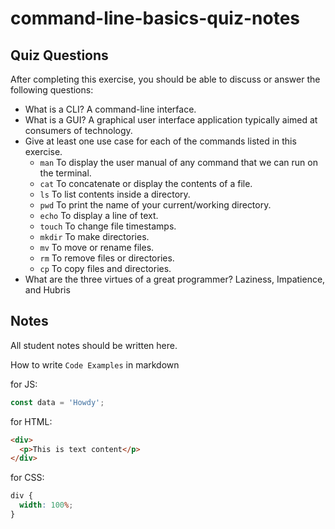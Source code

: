 # command-line-basics-quiz-notes

## Quiz Questions

After completing this exercise, you should be able to discuss or answer the following questions:

- What is a CLI?
  A command-line interface.
- What is a GUI?
  A graphical user interface application typically aimed at consumers of technology.
- Give at least one use case for each of the commands listed in this exercise.
  - `man`
    To display the user manual of any command that we can run on the terminal.
  - `cat`
    To concatenate or display the contents of a file.
  - `ls`
    To list contents inside a directory.
  - `pwd`
    To print the name of your current/working directory.
  - `echo`
    To display a line of text.
  - `touch`
    To change file timestamps.
  - `mkdir`
    To make directories.
  - `mv`
    To move or rename files.
  - `rm`
    To remove files or directories.
  - `cp`
    To copy files and directories.
- What are the three virtues of a great programmer?
  Laziness, Impatience, and Hubris

## Notes

All student notes should be written here.

How to write `Code Examples` in markdown

for JS:

```javascript
const data = 'Howdy';
```

for HTML:

```html
<div>
  <p>This is text content</p>
</div>
```

for CSS:

```css
div {
  width: 100%;
}
```
